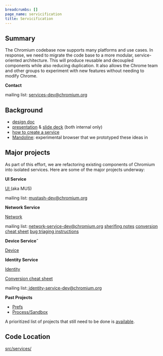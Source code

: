 ```yaml
---
breadcrumbs: []
page_name: servicification
title: Servicification
---
```


## Summary

The Chromium codebase now supports many platforms and use cases. In response, we
need to migrate the code base to a more modular, service-oriented architecture.
This will produce reusable and decoupled components while also reducing
duplication. It also allows the Chrome team and other groups to experiment with
new features without needing to modify Chrome.

**Contact**

mailing list:
[services-dev@chromium.org](https://groups.google.com/a/chromium.org/forum/#!forum/services-dev)

## Background

*   [design
            doc](https://docs.google.com/document/d/15I7sQyQo6zsqXVNAlVd520tdGaS8FCicZHrN0yRu-oU/edit#)
*   [presentation](https://drive.google.com/file/d/0BwPS_JpKyELWN3BHSFRicEJ0SDg/view)
            & [slide deck](http://go/servicification-presentation) (both
            internal only)
*   [how to create a
            service](https://chromium.googlesource.com/chromium/src/+/master/docs/servicification.md)
*   [Mandoline](https://docs.google.com/document/d/1AjTsDoY6ugaykfqGLyOHYfp67hMp0tMjDbZcJ5EH9fw/edit#heading=h.otewm6d8oykp):
            experimental browser that we prototyped these ideas in

## Major projects

As part of this effort, we are refactoring existing components of Chromium into
isolated services. Here are some of the major projects underway:

**UI Service**

[UI ](/developers/mus-ash)(aka MUS)

mailing list:
[mustash-dev@chromium.org](https://groups.google.com/a/chromium.org/forum/#!forum/mustash-dev)

**Network Service**

[Network](https://docs.google.com/document/d/1wAHLw9h7gGuqJNCgG1mP1BmLtCGfZ2pys-PdZQ1vg7M/edit)

mailing list:
[network-service-dev@chromium.org](https://groups.google.com/a/chromium.org/forum/#!forum/network-service-dev)
[sherifing
notes](https://docs.google.com/document/d/1xjFD9yJVuUtekJe3a9rpBmYqTOvRuGwML3BP2SBvC3s/edit#heading=h.nyhdzanbjl3i)
[conversion cheat
sheet](https://docs.google.com/document/d/1OyBYvN0dwvpqfSZBdsfZ29iTFqGnVS2sdiPV14Z-Fto/edit)
[bug triaging
instructions](https://docs.google.com/document/d/1hMav0DUXW5ZF67L_g5B92VR-hYEgfUchhU9oHBByeJA/edit)

**Device Service˜**

[Device](https://bugs.chromium.org/p/chromium/issues/detail)

**Identity Service**

[Identity](https://docs.google.com/document/d/1gbS6QjjobxwSyl1FUv-4wct7q4YdLE2KjFF433uPvqI/edit#heading=h.c3qzrjr1sqn7)

[Conversion cheat
sheet](https://docs.google.com/document/d/14f3qqkDM9IE4Ff_l6wuXvCMeHfSC9TxKezXTCyeaPUY/edit)

mailing list:[
identity-service-dev@chromium.org](https://groups.google.com/a/chromium.org/forum/#!forum/identity-service-dev)

**Past Projects**

*   [Prefs](https://docs.google.com/document/d/1JU8QUWxMEXWMqgkvFUumKSxr7Z-nfq0YvreSJTkMVmU/edit)
*   [Process/Sandbox](https://bugs.chromium.org/p/chromium/issues/detail)

A prioritized list of projects that still need to be done is
[available](https://docs.google.com/document/d/1VB0v_xwd7TqBLEF-5sFsC-zwqveEMS3EgJCtS_enzz8/edit).

## Code Location

[src/services/](https://chromium.googlesource.com/chromium/src/+/master/services/)